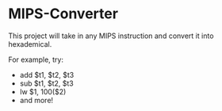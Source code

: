 # MIPS-Converter
This project will take in any MIPS instruction and convert it into hexademical.  

For example, try: 
 - add \$t1, \$t2, \$t3
 - sub \$t1, \$t2, \$t3
 - lw \$1, 100(\$2) 
 - and more!
